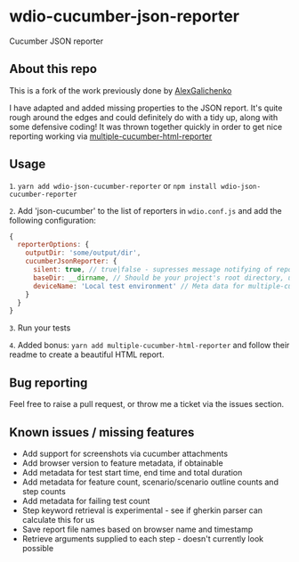 # wdio-cucumber-json-reporter
Cucumber JSON reporter

## About this repo ##

This is a fork of the work previously done by [AlexGalichenko](https://github.com/AlexGalichenko/wdio-cucumber-json-reporter)

I have adapted and added missing properties to the JSON report. It's quite rough around the edges and could definitely do with a tidy up, along with some defensive coding! It was thrown together quickly in order to get nice reporting working via [multiple-cucumber-html-reporter](https://github.com/wswebcreation/multiple-cucumber-html-reporter)

## Usage ##
`1`. `yarn add wdio-json-cucumber-reporter` or `npm install wdio-json-cucumber-reporter`

`2`. Add 'json-cucumber' to the list of reporters in `wdio.conf.js` and add the following configuration:

```javascript
{
  reporterOptions: {
    outputDir: 'some/output/dir',
    cucumberJsonReporter: {
      silent: true, // true|false - supresses message notifying of report output
      baseDir: __dirname, // Should be your project's root directory, used to determine where your feature files are stored
      deviceName: 'Local test environment' // Meta data for multiple-cucumber-html-reporter
    }
  }
}
```

`3`. Run your tests

`4`. Added bonus: `yarn add multiple-cucumber-html-reporter` and follow their readme to create a beautiful HTML report.

## Bug reporting ##

Feel free to raise a pull request, or throw me a ticket via the issues section.

## Known issues / missing features ##

* Add support for screenshots via cucumber attachments
* Add browser version to feature metadata, if obtainable
* Add metadata for test start time, end time and total duration
* Add metadata for feature count, scenario/scenario outline counts and step counts
* Add metadata for failing test count
* Step keyword retrieval is experimental - see if gherkin parser can calculate this for us
* Save report file names based on browser name and timestamp
* Retrieve arguments supplied to each step - doesn't currently look possible